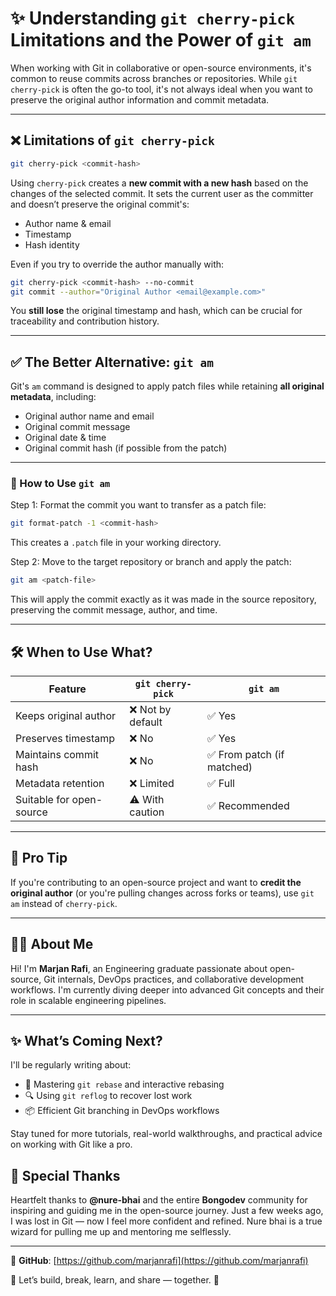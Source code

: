 # ✨ Understanding `git cherry-pick` Limitations and the Power of `git am`

When working with Git in collaborative or open-source environments, it's common to reuse commits across branches or repositories. While `git cherry-pick` is often the go-to tool, it's not always ideal when you want to preserve the original author information and commit metadata.

---

## ❌ Limitations of `git cherry-pick`

```bash
git cherry-pick <commit-hash>
```

Using `cherry-pick` creates a **new commit with a new hash** based on the changes of the selected commit. It sets the current user as the committer and doesn’t preserve the original commit's:

- Author name & email
- Timestamp
- Hash identity

Even if you try to override the author manually with:

```bash
git cherry-pick <commit-hash> --no-commit
git commit --author="Original Author <email@example.com>"
```

You **still lose** the original timestamp and hash, which can be crucial for traceability and contribution history.

---

## ✅ The Better Alternative: `git am`

Git's `am` command is designed to apply patch files while retaining **all original metadata**, including:

- Original author name and email
- Original commit message
- Original date & time
- Original commit hash (if possible from the patch)

---

### 🔧 How to Use `git am`

Step 1: Format the commit you want to transfer as a patch file:

```bash
git format-patch -1 <commit-hash>
```

This creates a `.patch` file in your working directory.

Step 2: Move to the target repository or branch and apply the patch:

```bash
git am <patch-file>
```

This will apply the commit exactly as it was made in the source repository, preserving the commit message, author, and time.

---

## 🛠️ When to Use What?

| Feature                  | `git cherry-pick` | `git am`                   |
| ------------------------ | ----------------- | -------------------------- |
| Keeps original author    | ❌ Not by default | ✅ Yes                     |
| Preserves timestamp      | ❌ No             | ✅ Yes                     |
| Maintains commit hash    | ❌ No             | ✅ From patch (if matched) |
| Metadata retention       | ❌ Limited        | ✅ Full                    |
| Suitable for open-source | ⚠️ With caution   | ✅ Recommended             |

---

## 🧠 Pro Tip

If you're contributing to an open-source project and want to **credit the original author** (or you're pulling changes across forks or teams), use `git am` instead of `cherry-pick`.

---

## 🧑‍💻 About Me

Hi! I'm **Marjan Rafi**, an Engineering graduate passionate about open-source, Git internals, DevOps practices, and collaborative development workflows. I'm currently diving deeper into advanced Git concepts and their role in scalable engineering pipelines.

---

## ✨ What’s Coming Next?

I'll be regularly writing about:

- 🔁 Mastering `git rebase` and interactive rebasing
- 🔍 Using `git reflog` to recover lost work
- 📦 Efficient Git branching in DevOps workflows

Stay tuned for more tutorials, real-world walkthroughs, and practical advice on working with Git like a pro.

## 🙏 Special Thanks

Heartfelt thanks to **@nure-bhai** and the entire **Bongodev** community for inspiring and guiding me in the open-source journey. Just a few weeks ago, I was lost in Git — now I feel more confident and refined. Nure bhai is a true wizard for pulling me up and mentoring me selflessly.

---

🔗 **GitHub**: [https://github.com/marjanrafi](https://github.com/marjanrafi)

📝 Let’s build, break, learn, and share — together. 🚀
